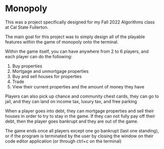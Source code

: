 # Monopoly

This was a project specifically designed for my Fall 2022 Algorithms class at Cal State Fullerton.

The main goal for this project was to simply design all of the playable features within the game
of monopoly onto the terminal.

Within the game itself, you can have anywhere from 2 to 6 players, and each player can do the
following:
1. Buy properties
2. Mortgage and unmortgage properties
3. Buy and sell houses for properties
4. Trade
5. View their current properties and the amount of money they have

Players can also pick up chance and community chest cards, they can go to jail, and they can land
on income tax, luxury tax, and free parking

When a player goes into debt, they can mortgage properties and sell their houses in order to
try to stay in the game. If they can not fully pay off their debt, then the player goes
bankrupt and they are out of the game.

The game ends once all players except one go bankrupt (last one standing), or if the program
is terminated by the user by closing the window on their code editor application (or through ctrl+c on the terminal)
